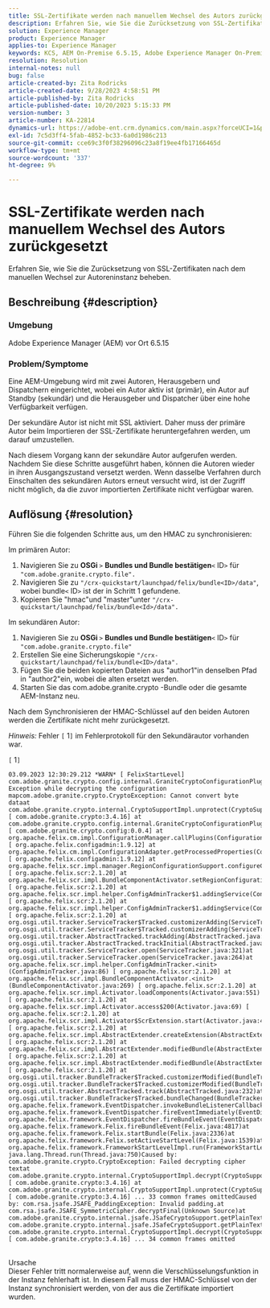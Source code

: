 ```yaml
---
title: SSL-Zertifikate werden nach manuellem Wechsel des Autors zurückgesetzt
description: Erfahren Sie, wie Sie die Zurücksetzung von SSL-Zertifikaten nach dem manuellen Wechsel zur Autoreninstanz beheben.
solution: Experience Manager
product: Experience Manager
applies-to: Experience Manager
keywords: KCS, AEM On-Premise 6.5.15, Adobe Experience Manager On-Premise 6.5.15, SSL-Zertifikate, Reverse, Author, Switch, manuell
resolution: Resolution
internal-notes: null
bug: false
article-created-by: Zita Rodricks
article-created-date: 9/28/2023 4:58:51 PM
article-published-by: Zita Rodricks
article-published-date: 10/20/2023 5:15:33 PM
version-number: 3
article-number: KA-22814
dynamics-url: https://adobe-ent.crm.dynamics.com/main.aspx?forceUCI=1&pagetype=entityrecord&etn=knowledgearticle&id=78335a48-205e-ee11-be6f-6045bd006268
exl-id: 7c5d3ff4-5fab-4852-bc33-6a0d1986c213
source-git-commit: cce69c3f0f38296096c23a8f19ee4fb17166465d
workflow-type: tm+mt
source-wordcount: '337'
ht-degree: 9%

---
```


# SSL-Zertifikate werden nach manuellem Wechsel des Autors zurückgesetzt


Erfahren Sie, wie Sie die Zurücksetzung von SSL-Zertifikaten nach dem manuellen Wechsel zur Autoreninstanz beheben.

## Beschreibung {#description}


### Umgebung

Adobe Experience Manager (AEM) vor Ort 6.5.15

### Problem/Symptome

Eine AEM-Umgebung wird mit zwei Autoren, Herausgebern und Dispatchern eingerichtet, wobei ein Autor aktiv ist (primär), ein Autor auf Standby (sekundär) und die Herausgeber und Dispatcher über eine hohe Verfügbarkeit verfügen.

Der sekundäre Autor ist nicht mit SSL aktiviert. Daher muss der primäre Autor beim Importieren der SSL-Zertifikate heruntergefahren werden, um darauf umzustellen.

Nach diesem Vorgang kann der sekundäre Autor aufgerufen werden. Nachdem Sie diese Schritte ausgeführt haben, können die Autoren wieder in ihren Ausgangszustand versetzt werden. Wenn dasselbe Verfahren durch Einschalten des sekundären Autors erneut versucht wird, ist der Zugriff nicht möglich, da die zuvor importierten Zertifikate nicht verfügbar waren.










## Auflösung {#resolution}


Führen Sie die folgenden Schritte aus, um den HMAC zu synchronisieren:

Im primären Autor:

1. Navigieren Sie zu <b>OSGi </b>`>`  <b>Bundles und Bundle bestätigen</b>`<` ID`>`  für `"com.adobe.granite.crypto.file".`
2. Navigieren Sie zu `"/crx-quickstart/launchpad/felix/bundle<ID>/data"`, wobei bundle`<` ID`>`  ist der in Schritt 1 gefundene.
3. Kopieren Sie &quot;hmac&quot;und &quot;master&quot;unter `"/crx-quickstart/launchpad/felix/bundle<Id>/data".`


Im sekundären Autor:

1. Navigieren Sie zu <b>OSGi </b>`>`  <b>Bundles und Bundle bestätigen</b>`<` ID`>`  für `"com.adobe.granite.crypto.file"`
2. Erstellen Sie eine Sicherungskopie `"/crx-quickstart/launchpad/felix/bundle<ID>/data".`
3. Fügen Sie die beiden kopierten Dateien aus &quot;author1&quot;in denselben Pfad in &quot;author2&quot;ein, wobei die alten ersetzt werden.
4. Starten Sie das com.adobe.granite.crypto -Bundle oder die gesamte AEM-Instanz neu.


Nach dem Synchronisieren der HMAC-Schlüssel auf den beiden Autoren werden die Zertifikate nicht mehr zurückgesetzt.

*Hinweis:*
Fehler `[` 1`]`  im Fehlerprotokoll für den Sekundärautor vorhanden war.

`[` 1`]`




```
03.09.2023 12:30:29.212 *WARN* [ FelixStartLevel]  com.adobe.granite.crypto.config.internal.GraniteCryptoConfigurationPlugin Exception while decrypting the configuration mapcom.adobe.granite.crypto.CryptoException: Cannot convert byte dataat com.adobe.granite.crypto.internal.CryptoSupportImpl.unprotect(CryptoSupportImpl.java:130) [ com.adobe.granite.crypto:3.4.16] at com.adobe.granite.crypto.config.internal.GraniteCryptoConfigurationPlugin.modifyConfiguration(GraniteCryptoConfigurationPlugin.java:57) [ com.adobe.granite.crypto.config:0.0.4] at org.apache.felix.cm.impl.ConfigurationManager.callPlugins(ConfigurationManager.java:912) [ org.apache.felix.configadmin:1.9.12] at org.apache.felix.cm.impl.ConfigurationAdapter.getProcessedProperties(ConfigurationAdapter.java:292) [ org.apache.felix.configadmin:1.9.12] at org.apache.felix.scr.impl.manager.RegionConfigurationSupport.configureComponentHolder(RegionConfigurationSupport.java:228) [ org.apache.felix.scr:2.1.20] at org.apache.felix.scr.impl.BundleComponentActivator.setRegionConfigurationSupport(BundleComponentActivator.java:785) [ org.apache.felix.scr:2.1.20] at org.apache.felix.scr.impl.helper.ConfigAdminTracker$1.addingService(ConfigAdminTracker.java:69) [ org.apache.felix.scr:2.1.20] at org.apache.felix.scr.impl.helper.ConfigAdminTracker$1.addingService(ConfigAdminTracker.java:41) [ org.apache.felix.scr:2.1.20] at org.osgi.util.tracker.ServiceTracker$Tracked.customizerAdding(ServiceTracker.java:943)at org.osgi.util.tracker.ServiceTracker$Tracked.customizerAdding(ServiceTracker.java:871)at org.osgi.util.tracker.AbstractTracked.trackAdding(AbstractTracked.java:256)at org.osgi.util.tracker.AbstractTracked.trackInitial(AbstractTracked.java:183)at org.osgi.util.tracker.ServiceTracker.open(ServiceTracker.java:321)at org.osgi.util.tracker.ServiceTracker.open(ServiceTracker.java:264)at org.apache.felix.scr.impl.helper.ConfigAdminTracker.<init>(ConfigAdminTracker.java:86) [ org.apache.felix.scr:2.1.20] at org.apache.felix.scr.impl.BundleComponentActivator.<init>(BundleComponentActivator.java:269) [ org.apache.felix.scr:2.1.20] at org.apache.felix.scr.impl.Activator.loadComponents(Activator.java:551) [ org.apache.felix.scr:2.1.20] at org.apache.felix.scr.impl.Activator.access$200(Activator.java:69) [ org.apache.felix.scr:2.1.20] at org.apache.felix.scr.impl.Activator$ScrExtension.start(Activator.java:424) [ org.apache.felix.scr:2.1.20] at org.apache.felix.scr.impl.AbstractExtender.createExtension(AbstractExtender.java:196) [ org.apache.felix.scr:2.1.20] at org.apache.felix.scr.impl.AbstractExtender.modifiedBundle(AbstractExtender.java:169) [ org.apache.felix.scr:2.1.20] at org.apache.felix.scr.impl.AbstractExtender.modifiedBundle(AbstractExtender.java:49) [ org.apache.felix.scr:2.1.20] at org.osgi.util.tracker.BundleTracker$Tracked.customizerModified(BundleTracker.java:488)at org.osgi.util.tracker.BundleTracker$Tracked.customizerModified(BundleTracker.java:420)at org.osgi.util.tracker.AbstractTracked.track(AbstractTracked.java:232)at org.osgi.util.tracker.BundleTracker$Tracked.bundleChanged(BundleTracker.java:450)at org.apache.felix.framework.EventDispatcher.invokeBundleListenerCallback(EventDispatcher.java:915)at org.apache.felix.framework.EventDispatcher.fireEventImmediately(EventDispatcher.java:834)at org.apache.felix.framework.EventDispatcher.fireBundleEvent(EventDispatcher.java:516)at org.apache.felix.framework.Felix.fireBundleEvent(Felix.java:4817)at org.apache.felix.framework.Felix.startBundle(Felix.java:2336)at org.apache.felix.framework.Felix.setActiveStartLevel(Felix.java:1539)at org.apache.felix.framework.FrameworkStartLevelImpl.run(FrameworkStartLevelImpl.java:308)at java.lang.Thread.run(Thread.java:750)Caused by: com.adobe.granite.crypto.CryptoException: Failed decrypting cipher textat com.adobe.granite.crypto.internal.CryptoSupportImpl.decrypt(CryptoSupportImpl.java:66) [ com.adobe.granite.crypto:3.4.16] at com.adobe.granite.crypto.internal.CryptoSupportImpl.unprotect(CryptoSupportImpl.java:127) [ com.adobe.granite.crypto:3.4.16] ... 33 common frames omittedCaused by: com.rsa.jsafe.JSAFE_PaddingException: Invalid padding.at com.rsa.jsafe.JSAFE_SymmetricCipher.decryptFinal(Unknown Source)at com.adobe.granite.crypto.internal.jsafe.JSafeCryptoSupport.getPlainText(JSafeCryptoSupport.java:267)at com.adobe.granite.crypto.internal.jsafe.JSafeCryptoSupport.getPlainText(JSafeCryptoSupport.java:249)at com.adobe.granite.crypto.internal.CryptoSupportImpl.decrypt(CryptoSupportImpl.java:64) [ com.adobe.granite.crypto:3.4.16] ... 34 common frames omitted
```



<br>Ursache<br>
Dieser Fehler tritt normalerweise auf, wenn die Verschlüsselungsfunktion in der Instanz fehlerhaft ist. In diesem Fall muss der HMAC-Schlüssel von der Instanz synchronisiert werden, von der aus die Zertifikate importiert wurden.

